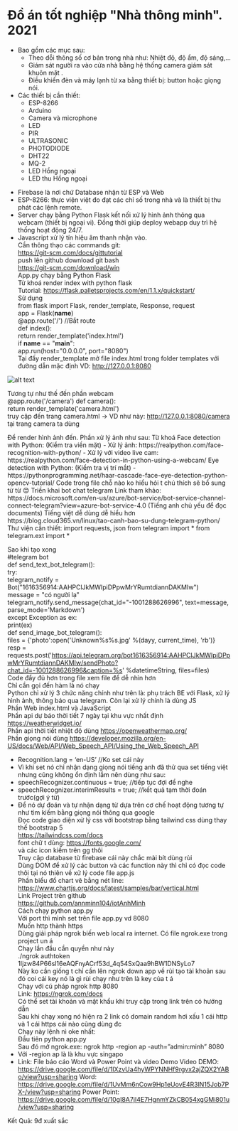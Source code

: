 # Đồ án tốt nghiệp "Nhà thông minh". 2021

- Bao gồm các mục sau:
  + Theo dỗi thông số cơ bản trong nhà như: Nhiệt độ, độ ẩm, độ sáng,...
  + Giám sát người ra vào cửa nhà bằng hệ thống camera giám sát khuôn mặt .
  + Điều khiển đèn và máy lạnh từ xa bằng thiết bị: button hoặc giọng nói.
- Các thiết bị cần thiết:
  + ESP-8266
  + Arduino
  + Camera và microphone
  + LED
  + PIR
  + ULTRASONIC
  + PHOTODIODE
  + DHT22
  + MQ-2
  + LED Hồng ngoại
  + LED thu Hồng ngoại
* Firebase là nơi chứ Database nhận từ ESP và Web
* ESP-8266: thực viện việt đo đạt các chỉ số trong nhà và là thiết bị thu phát các lệnh remote.
* Server chạy bằng Python Flask kết nối xử lý hình ảnh thông qua webcam (thiết bị ngoại vi). Đồng thời giúp deploy webapp duy trì hệ thống hoạt động 24/7.
* Javascript xử lý tín hiệu âm thanh nhận vào.  
Cần thông thạo các commands git:  
https://git-scm.com/docs/gittutorial  
push lên github download git bash  
https://git-scm.com/download/win  
App.py chạy bằng Python Flask  
Từ khoá render index with python flask  
Tutorial: https://flask.palletsprojects.com/en/1.1.x/quickstart/  
Sử dụng  
from flask import Flask, render_template, Response, request  
app = Flask(__name__)  
@app.route('/') //Bắt route  
def index():  
  return render_template('index.html')  
if __name__ == "__main__":  
  app.run(host="0.0.0.0", port="8080")  
Tại đấy render_template mở file index.html trong folder templates với đường dẫn mặc định VD: http://127.0.0.1:8080
  
![alt text](https://i.imgur.com/ZkzI0MG.png) 
  
Tương tự như thế đến phần webcam  
@app.route('/camera') 
def camera():  
  return render_template('camera.html')  
truy cập đến trang camera.html -> VD như này: http://127.0.0.1:8080/camera  
tại trang camera ta dùng  
<div class="text-center>  
  <!-- Video -->  
  <img src="{{ url_for('video_feed')}}" class="max-auto">  
</div>  
Để render hình ảnh đến. Phần xử lý ảnh như sau:  
Từ khoá Face detection with Python: (Kiểm tra viền mặt)  
-	Xử lý ảnh: https://realpython.com/face-recognition-with-python/  
-	Xử lý với video live cam: https://realpython.com/face-detection-in-python-using-a-webcam/  
Eye detection with Python: (Kiểm tra vị trí mắt)  
-	https://pythonprogramming.net/haar-cascade-face-eye-detection-python-opencv-tutorial/  
Code trong file chỗ nào ko hiểu hỏi t chú thích sẽ bổ sung từ từ 😊  
Triền khai bot chat telegram  
Link tham khảo: https://docs.microsoft.com/en-us/azure/bot-service/bot-service-channel-connect-telegram?view=azure-bot-service-4.0 (Tiếng anh chủ yếu để đọc documents)  
Tiếng việt dễ dùng dễ hiểu hơn  
https://blog.cloud365.vn/linux/tao-canh-bao-su-dung-telegram-python/  
Thư viện cần thiết:  
import requests, json  
from telegram import *  
from telegram.ext import *  

Sao khi tạo xong  
#telegram bot  
def send_text_bot_telegram():  
    try:  
        telegram_notify = Bot("1616356914:AAHPClJkMWIpiDPpwMrYRumtdiannDAKMIw")  
        message = "có người lạ"  
        telegram_notify.send_message(chat_id="-1001288626996", text=message, parse_mode='Markdown')  
    except Exception as ex:  
        print(ex)  
def send_image_bot_telegram():  
    files = {'photo':open('Unknown\%s\%s.jpg' %(dayy, current_time), 'rb')}  
    resp = requests.post('https://api.telegram.org/bot1616356914:AAHPClJkMWIpiDPpwMrYRumtdiannDAKMIw/sendPhoto?chat_id=-1001288626996&caption=%s' %datetimeString, files=files)  
Code đẩy đủ hơn trong file xem file để dễ nhìn hơn  
Chỉ cần gọi đến hàm là nó chạy  
Python chỉ xử lý 3 chức năng chính như trên là: phụ trách BE với Flask, xử lý hình ảnh, thông báo qua telegram. Còn lại xử lý chính là dùng JS  
Phần Web index.html và JavaScript  
Phần api dự báo thời tiết 7 ngày tại khu vực nhất định https://weatherwidget.io/  
Phần api thời tiết nhiệt độ dùng https://openweathermap.org/  
Phần giọng nói dùng https://developer.mozilla.org/en-US/docs/Web/API/Web_Speech_API/Using_the_Web_Speech_API  
-	Recognition.lang = ‘en-US’ //Ko set cái này  
-	Vì khi set nó chỉ nhận dạng giọng nói tiếng anh đã thử qua set tiếng việt nhưng cũng không ổn định lắm nên dùng như sau:  
-	speechRecognizer.continuous = true; //tiếp tục đợi để nghe  
-	speechRecognizer.interimResults = true; //kết quả tạm thời đoán trước(gợi ý từ)  
-	Để nó dự đoán và tự nhận dạng từ dựa trên cơ chế hoạt động tương tự như tìm kiếm bằng giọng nói thông qua google  
Đọc code giao diện xử lý css với bootstrap bằng tailwind css dùng thay thế bootstrap 5  
https://tailwindcss.com/docs  
font chữ t dùng: https://fonts.google.com/  
và các icon kiếm trên gg thôi  
Truy cập database từ firebase cái này chắc mài bít dùng rùi   
Dùng DOM để xử lý các button và các function này thì chỉ có đọc code thôi tại nó thiên về xử lý code file app.js  
Phần biểu đổ chart vẽ bằng nét line:  
https://www.chartjs.org/docs/latest/samples/bar/vertical.html  
Link Project trên github  
https://github.com/annminn104/iotAnhMinh  
Cách chạy python app.py  
Với port thì mình set trên file app.py vd 8080  
Muốn http thành https  
Dùng giải pháp ngrok biến web local ra internet. Có file ngrok.exe trong project un á  
Chạy lần đầu cần quyền như này  
./ngrok authtoken 1ljzw84P66sl16eAQFnyACrf53d_4q54SxQaa9hBW1DNSyLo7  
Này ko cần giống t chỉ cần lên ngrok down app về rùi tạo tài khoản sau đó coi cái key nó là gì rùi chạy như trên là key của t á  
Chạy với cú pháp ngrok http 8080  
Link: https://ngrok.com/docs  
Có thể set tài khoản và mật khẩu khi truy cập trong link trên có hướng dẫn  
Sau khi chạy xong nó hiện ra 2 link có domain random hơi xấu 1 cái http và 1 cái https cái nào cũng dùng đc  
Chạy này lệnh nì oke nhất:  
Đầu tiên python app.py  
Sau đó mở ngrok.exe: ngrok http -region ap -auth=”admin:minh” 8080  
-	Với -region ap là là khu vực singapo 
- Link: File báo cáo Word và Power Point và video Demo
Video DEMO: https://drive.google.com/file/d/1IXzvUa4hyWPYNNHf9rgvx2ajZQX2YABo/view?usp=sharing
Word: https://drive.google.com/file/d/1UvMm6nCow9Hp1eUovE4R3lN15Job7PX-/view?usp=sharing
Power Point: https://drive.google.com/file/d/10gI8A7jI4E7HgnmYZkCB054xgGMi801u/view?usp=sharing
                                                             
Kết Quả: 9đ xuất sắc                                                             




